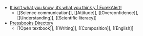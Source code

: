 - [It isn’t what you know, it’s what you think y | EurekAlert!](https://www.eurekalert.org/news-releases/976864)
	- [[Science communication]], [[Attitude]], [[Overconfidence]], [[Understanding]], [[Scientific literacy]]
- [Pressbooks Directory](https://pressbooks.directory/?subj=Writing+and+editing+guides%26%26Language+learning:+writing+skills&p=1&per_page=50&q=reading+and+writing)
	- [[Open textbook]], [[Writing]], [[Composition]], [[English]]